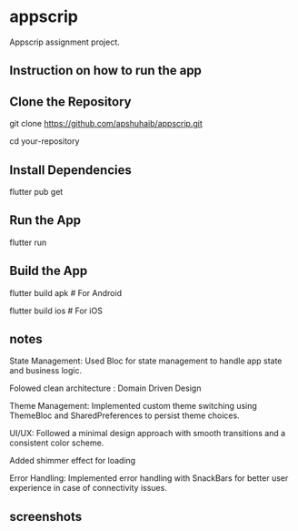 # appscrip

Appscrip assignment project.

## Instruction on how to run the app

## Clone the Repository
git clone https://github.com/apshuhaib/appscrip.git

cd your-repository

## Install Dependencies
flutter pub get

## Run the App
flutter run

## Build the App
flutter build apk   # For Android

flutter build ios   # For iOS

## notes
State Management: Used Bloc for state management to handle app state and business logic.

Folowed clean architecture : Domain Driven Design  

Theme Management: Implemented custom theme switching using ThemeBloc and SharedPreferences to persist theme choices.

UI/UX: Followed a minimal design approach with smooth transitions and a consistent color scheme.

Added shimmer effect for loading

Error Handling: Implemented error handling with SnackBars for better user experience in case of connectivity issues.

## screenshots


